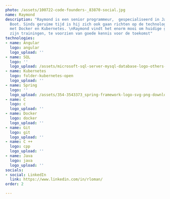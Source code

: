 ```yaml
---
photo: /assets/100722-code-founders-_83870-social.jpg
name: Raymond
description: "Raymond is een senior programmeur,  gespecialiseerd in Java en Spring
  Boot. Sinds geruime tijd is hij zich ook gaan richten op de technologie van containerisatie
  met Docker en Kubernetes. \nRaymond vindt het enorm mooi om huidige generaties door
  zijn trainingen, te voorzien van goede kennis voor de toekomst"
technologies:
- name: Angular
  logo: angular
  logo_upload: ''
- name: SQL
  logo: ''
  logo_upload: /assets/microsoft-sql-server-mysql-database-logo-others-small.png
- name: Kubernetes
  logo: folder-kubernetes-open
  logo_upload: ''
- name: Spring
  logo: ''
  logo_upload: /assets/354-3543373_spring-framework-logo-svg-png-download-java-spring-1.png
- name: C
  logo: c
  logo_upload: ''
- name: Docker
  logo: docker
  logo_upload: ''
- name: Git
  logo: git
  logo_upload: ''
- name: C ++
  logo: cpp
  logo_upload: ''
- name: Java
  logo: java
  logo_upload: ''
socials:
- social: LinkedIn
  link: https://www.linkedin.com/in/rloman/
order: 2

---
```


